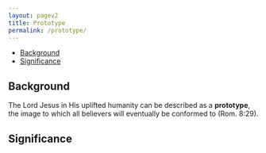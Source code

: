 ```yaml
---
layout: pagev2
title: Prototype
permalink: /prototype/
---
```

- [Background](#background)
- [Significance](#significance)

## Background

The Lord Jesus in His uplifted humanity can be described as a **prototype**, the image to which all believers will eventually be conformed to (Rom. 8:29).

## Significance
